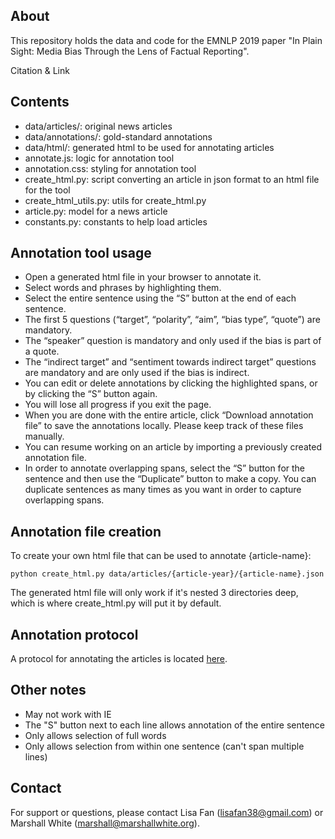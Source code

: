 ## About

This repository holds the data and code for the EMNLP 2019 paper "In Plain Sight: Media Bias Through the Lens of Factual Reporting".

Citation & Link


## Contents
- data/articles/: original news articles  
- data/annotations/: gold-standard annotations  
- data/html/: generated html to be used for annotating articles  
- annotate.js: logic for annotation tool  
- annotation.css: styling for annotation tool  
- create_html.py: script converting an article in json format to an html file for the tool  
- create_html_utils.py: utils for create_html.py  
- article.py: model for a news article  
- constants.py: constants to help load articles  


## Annotation tool usage
- Open a generated html file in your browser to annotate it.  
- Select words and phrases by highlighting them.  
- Select the entire sentence using the “S” button at the end of each sentence.  
- The first 5 questions (“target”, “polarity”, “aim”, “bias type”, “quote”) are mandatory.  
- The “speaker” question is mandatory and only used if the bias is part of a quote.  
- The “indirect target” and “sentiment towards indirect target” questions are mandatory and are only used if the bias is indirect.  
- You can edit or delete annotations by clicking the highlighted spans, or by clicking the “S” button again.  
- You will lose all progress if you exit the page.  
- When you are done with the entire article, click “Download annotation file” to save the annotations locally. Please keep track of these files manually.  
- You can resume working on an article by importing a previously created annotation file.  
- In order to annotate overlapping spans, select the “S” button for the sentence and then use the “Duplicate” button to make a copy. You can duplicate sentences as many times as you want in order to capture overlapping spans.  


## Annotation file creation
To create your own html file that can be used to annotate {article-name}:
```
python create_html.py data/articles/{article-year}/{article-name}.json
```
The generated html file will only work if it's nested 3 directories deep, which is where create_html.py will put it by default.  


## Annotation protocol
A protocol for annotating the articles is located [here](https://github.com/lisafan/emnlp19-BASIL/blob/master/annotation-protocol.pdf).


## Other notes
- May not work with IE
- The "S" button next to each line allows annotation of the entire sentence
- Only allows selection of full words
- Only allows selection from within one sentence (can't span multiple lines)

## Contact 

For support or questions, please contact Lisa Fan (lisafan38@gmail.com) or Marshall White (marshall@marshallwhite.org).
